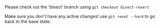Please check out the 'bisect' branch using ```git checkout bisect-revert```

Make sure you don't have any active changes! use ```git reset --hard``` to go back to the base state.
